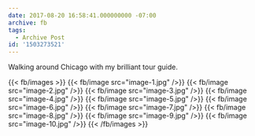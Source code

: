 ```yaml
---
date: 2017-08-20 16:58:41.000000000 -07:00
archive: fb
tags: 
  - Archive Post
id: '1503273521'
---
```


Walking around Chicago with my brilliant tour guide.

{{< fb/images >}}
{{< fb/image src="image-1.jpg" />}}
{{< fb/image src="image-2.jpg" />}}
{{< fb/image src="image-3.jpg" />}}
{{< fb/image src="image-4.jpg" />}}
{{< fb/image src="image-5.jpg" />}}
{{< fb/image src="image-6.jpg" />}}
{{< fb/image src="image-7.jpg" />}}
{{< fb/image src="image-8.jpg" />}}
{{< fb/image src="image-9.jpg" />}}
{{< fb/image src="image-10.jpg" />}}
{{< /fb/images >}}
